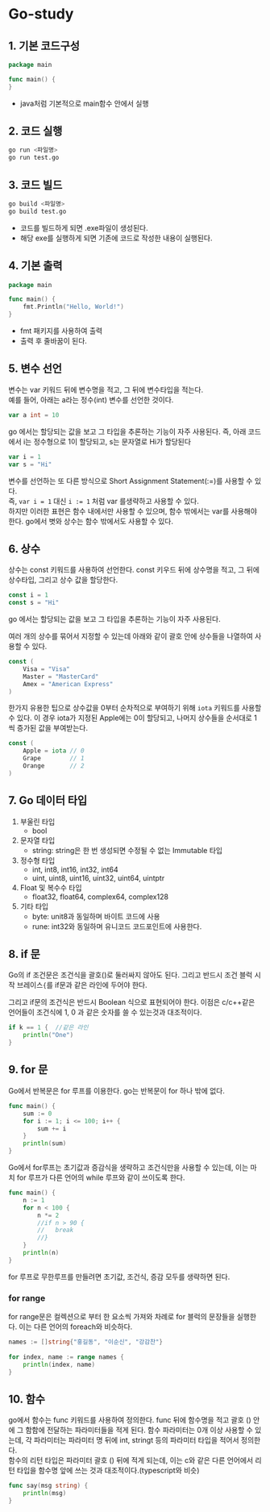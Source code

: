 # Go-study

## 1. 기본 코드구성

```go
package main

func main() {
}
```

- java처럼 기본적으로 main함수 안에서 실행

## 2. 코드 실행

```bash
go run <파일명>
go run test.go
```

## 3. 코드 빌드

```bash
go build <파일명>
go build test.go
```

- 코드를 빌드하게 되면 .exe파일이 생성된다.
- 해당 exe를 실행하게 되면 기존에 코드로 작성한 내용이 실행된다.

## 4. 기본 출력

```go
package main

func main() {
	fmt.Println("Hello, World!")
}
```

- fmt 패키지를 사용하여 출력
- 출력 후 줄바꿈이 된다.

## 5. 변수 선언

변수는 var 키워드 뒤에 변수명을 적고, 그 뒤에 변수타입을 적는다.   
예를 들어, 아래는 a라는 정수(int) 변수를 선언한 것이다.

```go
var a int = 10
```
go 에서는 할당되는 값을 보고 그 타입을 추론하는 기능이 자주 사용된다. 즉, 아래 코드에서 i는 정수형으로 1이 할당되고, s는 문자열로 Hi가 할당된다

```go
var i = 1
var s = "Hi"
```

변수를 선언하는 또 다른 방식으로 Short Assignment Statement(:=)를 사용할 수 있다.   
즉, `var i = 1` 대신 `i := 1` 처럼 var 를생략하고 사용할 수 있다.   
하지만 이러한 표현은 함수 내에서만 사용할 수 있으며, 함수 밖에서는 var를 사용해야한다. go에서 볏와 상수는 함수 밖에서도 사용할 수 있다.

## 6. 상수
상수는 const 키워드를 사용하여 선언한다. const 키우드 뒤에 상수명을 적고, 그 뒤에 상수타입, 그리고 상수 값을 할당한다.

```go
const i = 1
const s = "Hi"
```
go 에서는 할당되는 값을 보고 그 타입을 추론하는 기능이 자주 사용된다.


여러 개의 상수를 묶어서 지정할 수 있는데 아래와 같이 괄호 안에 상수들을 나열하여 사용할 수 있다.

```go
const (
	Visa = "Visa"
    Master = "MasterCard"
    Amex = "American Express"
)
```
한가지 유용한 팁으로 상수값을 0부터 순차적으로 부여하기 위해 `iota` 키워드를 사용할 수 있다.
이 경우 iota가 지정된 Apple에는 0이 할당되고, 나머지 상수들을 순서대로 1씩 증가된 값을 부여받는다.
```go
const (
	Apple = iota // 0
    Grape        // 1
    Orange       // 2
)
```

## 7. Go 데이터 타입

1. 부울린 타입
    - bool
2. 문자열 타입
    - string: string은 한 번 생성되면 수정될 수 없는 Immutable 타입
3. 정수형 타입
   - int, int8, int16, int32, int64
   - uint, uint8, uint16, uint32, uint64, uintptr
4. Float 및 복수수 타입
   - float32, float64, complex64, complex128
5. 기타 타입
   - byte: unit8과 동일하며 바이트 코드에 사용
   - rune: int32와 동일하며 유니코드 코드포인트에 사용한다.

## 8. if 문
Go의 if 조건문은 조건식을 괄호()로 둘러싸지 않아도 된다. 그리고 반드시 조건 블럭 시작 브레이스`{`를 if문과 같은 라인에 두어야 한다.

그리고 if문의 조건식은 반드시 Boolean 식으로 표현되어야 한다. 이점은 c/c++같은 언어들이 조건식에 1, 0 과 같은 숫자를 쓸 수 있는것과 대조적이다.
```go
if k == 1 {  //같은 라인
    println("One")
}
```

## 9. for 문
Go에서 반복문은 for 루프를 이용한다. go는 반복문이 for 하나 밖에 없다.
```go
func main() {
    sum := 0
    for i := 1; i <= 100; i++ {
        sum += i
    }
    println(sum)
}
```
Go에서 for루프는 초기값과 증감식을 생략하고 조건식만을 사용할 수 있는데, 이는 마치 for 루프가 다른 언어의 while 루프와 같이 쓰이도록 한다.
```go
func main() {
    n := 1
    for n < 100 {
        n *= 2      
        //if n > 90 {
        //   break 
        //}     
    }
    println(n)
}
```
for 루프로 무한루프를 만들려면 초기값, 조건식, 증감 모두를 생략하면 된다.

### for range
for range문은 컬렉션으로 부터 한 요소씩 가져와 차례로 for 블럭의 문장들을 실행한다. 이는 다른 언어의 foreach와 비슷하다.
```go
names := []string{"홍길동", "이순신", "강감찬"}
 
for index, name := range names {
    println(index, name)
}
```

## 10. 함수
go에서 함수는 func 키워드를 사용하여 정의한다. func 뒤에 함수명을 적고 괄호 () 안에 그 함함에 전달하는 파라미터들을 적게 된다. 함수 파라미터는 0개 이상 사용할 수 있는데, 각 파라미터는 파라미터 명 뒤에 int, stringt 등의 파라미터 타입을 적어서 정의한다.   
함수의 리턴 타입은 파라미터 괄호 () 뒤에 적게 되는데, 이는 c와 같은 다른 언어에서 리턴 타입을 함수명 앞에 쓰는 것과 대조적이다.(typescript와 비슷)
```go
func say(msg string) {
    println(msg)
}
```